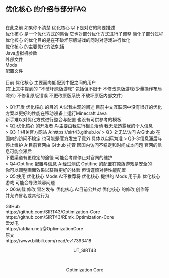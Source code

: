 ## 优化核心 的介绍与部分FAQ
<br />
在此之前 如果你不清楚 优化核心 以下是对它的简要描述
<br />
优化核心 是一个优化方式的集合 它也对部分优化方式进行了调整 简化了部分过程
<br />
优化核心 的优化目的是在不破坏原版游戏的同时对游戏进行优化
<br />
优化核心 的主要优化方法包括
<br />
  Java虚拟机参数
<br />
  外部文件
<br />
  Mods
<br />
  配置文件
<br />
<br />
目前 优化核心 主要面向低配到中配之间的用户
<br />
(在上文中提到的 "不破坏原版游戏" 包括但不限于 不修改原版游戏(少量操作布局除外) 不修复原版错误 不更改原版系统 不破坏原版内部文件)
<br />
<br />
> Q1:开发 优化核心 的目的
A:以我主观的阐述 目前中文互联网中没有很好的优化方案以更好的性能在移动设备上运行Minecraft Java
<br />
新手难以对优化方式进行整合与配置 也没有可供参考的模板
<br />
> Q2:优化核心 的开发者
A:主要由我进行相关活动 我无法透露我的个人信息
<br />
> Q3-1:相关官方网站
A:https://sirt43.github.io/
> Q3-2:无法访问
A:Github 在国内的访问不稳定 也可能是官方发生了意外 具体以实际为准
> Q3-3:信息滞后与停止维护
A:目前官网由 Github 托管 因国内访问不稳定和时间成本问题 官网的信息可能会滞后
<br />
下载渠道有更稳定的途径 可能会考虑停止对官网的维护
<br />
> Q4:Optifine 配置与信息
A:经过测试 Optifine 的配置在原版游戏是安全的
<br />
你可以调整画面效果以获得更好的体验 但请谨慎对待性能配置
<br />
> Q5:使用 优化核心 Mods
A:不推荐将 优化核心 提供的 Mods 用于非 优化核心 游戏 可能会导致兼容问题
<br />
> Q6:转载 修改 冒名发布 优化核心
A:目前公共对 优化核心 的修改 创作等
<br />
并允许冒名或其他行为
<br />
<br />
GitHub
<br />
https://github.com/SIRT43/Optimization-Core
<br />
https://github.com/SIRT43/REmk_Optimization-Core
<br />
爱发电
<br />
https://afdian.net/@OptimizationCore
<br />
原文
<br />
https://www.bilibili.com/read/cv17393418
<br />
<p align="center">UT_SIRT43<p/>
<br />
<p align="center">Optimization Core<p/>